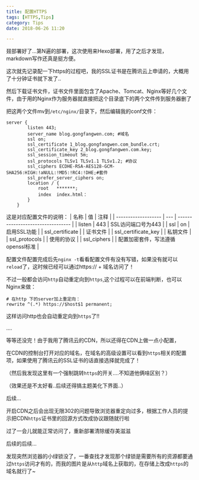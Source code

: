 ```yaml
---
title: 配置HTTPS
tags: [HTTPS,Tips]
category: Tips
date: 2018-06-26 11:20

---
```


叕部署好了...第N遍的部署，这次使用来Hexo部署，用了之后才发现，markdown写作还真是挺方便。

这次就先记录配一下https的过程吧，我的SSL证书是在腾讯云上申请的，大概用了十分钟证书就下发了..

然后下载证书文件，证书文件里面包含了Apache、Tomcat、Nginx等好几个文件，由于用的Nginx作为服务器就直接把这个目录底下的两个文件传到服务器删了

把这两个文件mv到`/etc/nginx/`目录下，然后编辑我的conf文件：

``` Shell
server {
        listen 443;
        server_name blog.gongfangwen.com; #域名
        ssl on;
        ssl_certificate 1_blog.gongfangwen.com_bundle.crt;
        ssl_certificate_key 2_blog.gongfangwen.com.key;
        ssl_session_timeout 5m;
        ssl_protocols TLSv1 TLSv1.1 TLSv1.2; #协议
        ssl_ciphers ECDHE-RSA-AES128-GCM-SHA256:HIGH:!aNULL:!MD5:!RC4:!DHE;#套件
        ssl_prefer_server_ciphers on;
        location / {
            root   *******;
            index  index.html：
        }
    }
```

这是对应配置文件的说明：
| 名称                | 值  | 注释                              |
| ------------------- | --- | --------------------------------- |
| listen              | 443 | SSL访问端口号为443                |
| ssl                 | on  | 启用SSL功能                       |
| ssl_certificate     |     | 证书文件                          |
| ssl_certificate_key |     | 私钥文件                          |
| ssl_protocols       |     | 使用的协议                        |
| ssl_ciphers         |     | 配置加密套件，写法遵循openssl标准 |

配置文件配置完成后先`nginx -t`看看配置文件有没有写错，如果没有就可以`reload`了，这时候已经可以通过https:// + 域名访问了！

不过一般都会访问`http`自动重定向到`https`,这个过程可以在前端判断，也可以Nginx来做：


``` shell
# 在http 下的server加上重定向：
rewrite ^(.*) https://$host$1 permanent;
```

这样访问http也会自动重定向到`https`了!!

....

等等还没完！由于我用了腾讯云的CDN，所以还得在CDN上做一点小配置，

在CDN的控制台打开对应的域名，在域名的高级设置可以看到`https`相关的配置项，如果使用了腾讯云的SSL证书的话直接选择就完成了！

（然后我发现这里有一个强制跳转`https`的开关....不知道他俩啥区别？）

（效果还是不太好看..后续还得搞主题美化下界面..）

后续...

开启CDN之后会出现无限302的问题导致浏览器重定向过多，根据工作人员的提示把CDN`https`证书里的回源方式改成协议跟随就行啦

过了一会儿就能正常访问了，重新部署清除缓存美滋滋

后续的后续...

发现突然浏览器的小绿锁没了，一番查找才发现那个绿锁是需要所有的资源都要通过`https`访问才有的，而我的图片是从`http`域名上获取的，在存储上改成`https`的域名就行了~